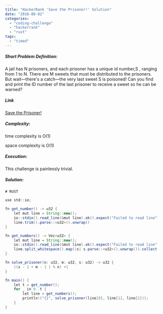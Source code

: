 ```yaml
---
title: "HackerRank 'Save the Prisoner!' Solution"
date: "2016-08-02"
categories: 
  - "coding-challenge"
  - "hackerrank"
  - "rust"
tags: 
  - "timed"
---
```


##### Short Problem Definition:

A jail has N prisoners, and each prisoner has a unique id number,S , ranging from 1 to N. There are M sweets that must be distributed to the prisoners. But wait—there's a catch—the very last sweet S is poisoned! Can you find and print the ID number of the last prisoner to receive a sweet so he can be warned?

##### Link

[Save the Prisoner!](https://www.hackerrank.com/challenges/save-the-prisoner)

##### Complexity:

time complexity is O(1)

space complexity is O(1)

##### Execution:

This challenge is painlessly trivial.

##### Solution:

```java
# RUST

use std::io;

fn get_number() -> u32 {
    let mut line = String::new();
    io::stdin().read_line(&mut line).ok().expect("Failed to read line");
    line.trim().parse::<u32>().unwrap()
}

fn get_numbers() -> Vec<u32> {
    let mut line = String::new();
    io::stdin().read_line(&mut line).ok().expect("Failed to read line");
    line.split_whitespace().map(|s| s.parse::<u32>().unwrap()).collect()
}

fn solve_prisoner(n: u32, m: u32, s: u32) -> u32 {
    ((s - 1 + m - 1 ) % n) +1
}

fn main() {
    let t = get_number();
    for _ in 0..t {
        let line = get_numbers();
        println!("{}", solve_prisoner(line[0], line[1], line[2]));
    }
}
```
